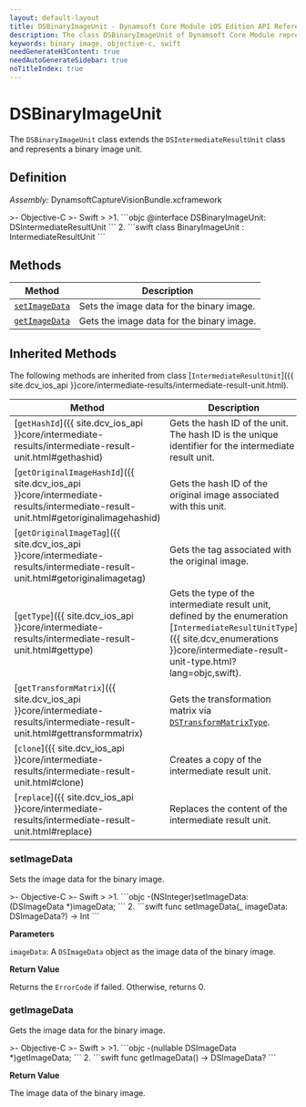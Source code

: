 ```yaml
---
layout: default-layout
title: DSBinaryImageUnit - Dynamsoft Core Module iOS Edition API Reference
description: The class DSBinaryImageUnit of Dynamsoft Core Module represents a unit that contains a binary image.
keywords: binary image, objective-c, swift
needGenerateH3Content: true
needAutoGenerateSidebar: true
noTitleIndex: true
---
```


# DSBinaryImageUnit

The `DSBinaryImageUnit` class extends the `DSIntermediateResultUnit` class and represents a binary image unit.

## Definition

*Assembly:* DynamsoftCaptureVisionBundle.xcframework

<div class="sample-code-prefix"></div>
>- Objective-C
>- Swift
>
>1. 
```objc
@interface DSBinaryImageUnit: DSIntermediateResultUnit
```
2. 
```swift
class BinaryImageUnit : IntermediateResultUnit
```

## Methods

| Method | Description |
|------- |-------------|
| [`setImageData`](#setimagedata) | Sets the image data for the binary image. |
| [`getImageData`](#getimagedata) | Gets the image data for the binary image. |

## Inherited Methods

The following methods are inherited from class [`IntermediateResultUnit`]({{ site.dcv_ios_api }}core/intermediate-results/intermediate-result-unit.html).

| Method | Description |
|------- |-------------|
| [`getHashId`]({{ site.dcv_ios_api }}core/intermediate-results/intermediate-result-unit.html#gethashid) | Gets the hash ID of the unit. The hash ID is the unique identifier for the intermediate result unit. |
| [`getOriginalImageHashId`]({{ site.dcv_ios_api }}core/intermediate-results/intermediate-result-unit.html#getoriginalimagehashid) | Gets the hash ID of the original image associated with this unit. |
| [`getOriginalImageTag`]({{ site.dcv_ios_api }}core/intermediate-results/intermediate-result-unit.html#getoriginalimagetag) | Gets the tag associated with the original image. |
| [`getType`]({{ site.dcv_ios_api }}core/intermediate-results/intermediate-result-unit.html#gettype) | Gets the type of the intermediate result unit, defined by the enumeration [`IntermediateResultUnitType`]({{ site.dcv_enumerations }}core/intermediate-result-unit-type.html?lang=objc,swift). |
| [`getTransformMatrix`]({{ site.dcv_ios_api }}core/intermediate-results/intermediate-result-unit.html#gettransformmatrix) | Gets the transformation matrix via [`DSTransformMatrixType`]({{site.dcv_enumerations}}/core/transform-matrix-type.html). |
| [`clone`]({{ site.dcv_ios_api }}core/intermediate-results/intermediate-result-unit.html#clone) | Creates a copy of the intermediate result unit. |
| [`replace`]({{ site.dcv_ios_api }}core/intermediate-results/intermediate-result-unit.html#replace) | Replaces the content of the intermediate result unit. |

### setImageData

Sets the image data for the binary image.

<div class="sample-code-prefix"></div>
>- Objective-C
>- Swift
>
>1. 
```objc
-(NSInteger)setImageData:(DSImageData *)imageData;
```
2. 
```swift
func setImageData(_ imageData: DSImageData?) -> Int
```

**Parameters**

`imageData`: A `DSImageData` object as the image data of the binary image.

**Return Value**

Returns the `ErrorCode` if failed. Otherwise, returns 0.

### getImageData

Gets the image data for the binary image.

<div class="sample-code-prefix"></div>
>- Objective-C
>- Swift
>
>1. 
```objc
-(nullable DSImageData *)getImageData;
```
2. 
```swift
func getImageData() -> DSImageData?
```

**Return Value**

The image data of the binary image.

